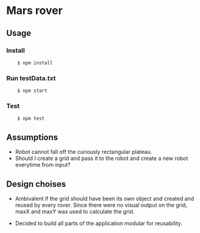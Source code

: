 # Mars rover

## Usage

### Install

```console
    $ npm install
```

### Run testData.txt

```console
    $ npm start
```

### Test

```console
    $ npm test
```

## Assumptions

* Robot cannot fall off the curiously rectangular plateau.
* Should I create a grid and pass it to the robot and create a new robot everytime from input?

## Design choises

* Ambivalent if the grid should have been its own object and created and reused by every rover. Since there were no visual output on the grid, maxX and maxY was used to calculate the grid.

* Decided to build all parts of the application modular for reusability.
